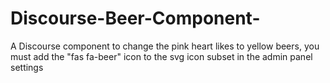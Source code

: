 # Discourse-Beer-Component-
A Discourse component to change the pink heart likes to yellow beers, you must add the "fas fa-beer" icon to the svg icon subset in the admin panel settings
